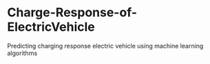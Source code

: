 # Charge-Response-of-ElectricVehicle
Predicting  charging response electric vehicle using machine learning algorithms

